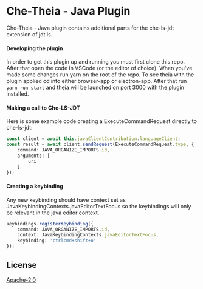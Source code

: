 # Che-Theia - Java Plugin

Che-Theia - Java plugin contains additional parts for the che-ls-jdt extension of jdt.ls.

#### Developing the plugin

In order to get this plugin up and running you must first clone this repo. After that open the code in VSCode (or the editor of choice). When you've made some changes run yarn on the root of the repo. To see theia with the plugin applied cd into either browser-app or electron-app. After that run ```yarn run start``` and theia will be launched on port 3000 with the plugin installed.


#### Making a call to Che-LS-JDT

Here is some example code creating a ExecuteCommandRequest directly to che-ls-jdt:

```typescript
const client = await this.javaClientContribution.languageClient;
const result = await client.sendRequest(ExecuteCommandRequest.type, {
    command: JAVA_ORGANIZE_IMPORTS.id,
    arguments: [
        uri
    ]
});
```

#### Creating a keybinding

Any new keybinding should have context set as JavaKeybindingContexts.javaEditorTextFocus so the keybindings will only be relevant in the java editor context.

```typescript
keybindings.registerKeybinding({
    command: JAVA_ORGANIZE_IMPORTS.id,
    context: JavaKeybindingContexts.javaEditorTextFocus,
    keybinding: 'ctrlcmd+shift+o'
});
```

## License
[Apache-2.0](https://github.com/theia-ide/theia/blob/master/LICENSE)
